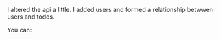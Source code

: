I altered the api a little. I added users and formed a relationship betwwen users and todos.

You can:
  
